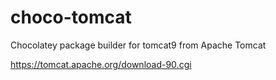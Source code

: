 # choco-tomcat

Chocolatey package builder for tomcat9 from Apache Tomcat

<https://tomcat.apache.org/download-90.cgi>
